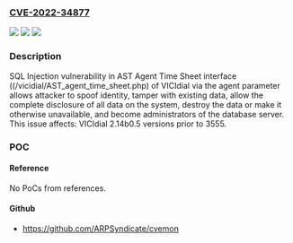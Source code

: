 ### [CVE-2022-34877](https://cve.mitre.org/cgi-bin/cvename.cgi?name=CVE-2022-34877)
![](https://img.shields.io/static/v1?label=Product&message=VICIdial&color=blue)
![](https://img.shields.io/static/v1?label=Version&message=2.14b0.5%20&color=brightgreen)
![](https://img.shields.io/static/v1?label=Vulnerability&message=CWE-89%20SQL%20Injection&color=brightgreen)

### Description

SQL Injection vulnerability in AST Agent Time Sheet interface ((/vicidial/AST_agent_time_sheet.php) of VICIdial via the agent parameter allows attacker to spoof identity, tamper with existing data, allow the complete disclosure of all data on the system, destroy the data or make it otherwise unavailable, and become administrators of the database server. This issue affects: VICIdial 2.14b0.5 versions prior to 3555.

### POC

#### Reference
No PoCs from references.

#### Github
- https://github.com/ARPSyndicate/cvemon

